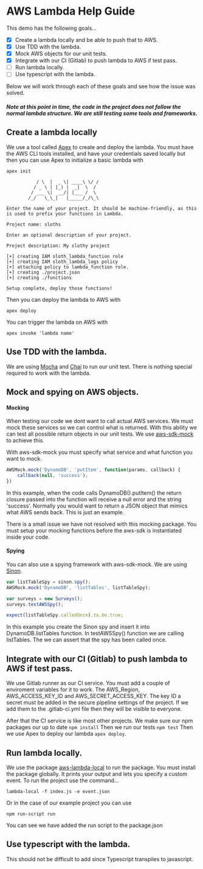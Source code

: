 # AWS Lambda Help Guide

This demo has the following goals...
- [x] Create a lambda locally and be able to push that to AWS.
- [x] Use TDD with the lambda.
- [x] Mock AWS objects for our unit tests.
- [x] Integrate with our CI (Gitlab) to push lambda to AWS if test pass.
- [ ] Run lambda locally.
- [ ] Use typescript with the lambda.

Below we will work through each of these goals and see how the issue was solved.

##### Note at this point in time, the code in the project does not follow the normal lambda structure. We are still testing some tools and frameworks.

## Create a lambda locally
We use a tool called [Apex](http://apex.run/) to create and deploy the lambda. You must have the AWS CLI tools installed, and have your credentials saved locally but then you can use Apex to initialize a basic lambda with

```
apex init

           / \  |  _ \| ____\ \/ /
          / _ \ | |_) |  _|  \  /
         / ___ \|  __/| |___ /  \
        /_/   \_\_|   |_____/_/\_\

Enter the name of your project. It should be machine-friendly, as this
is used to prefix your functions in Lambda.

Project name: sloths

Enter an optional description of your project.

Project description: My slothy project

[+] creating IAM sloth_lambda_function role
[+] creating IAM sloth_lambda_logs policy
[+] attaching policy to lambda_function role.
[+] creating ./project.json
[+] creating ./functions

Setup complete, deploy those functions!
```

Then you can deploy the lambda to AWS with

    apex deploy

You can trigger the lambda on AWS with

    apex invoke 'lambda name'

## Use TDD with the lambda.
We are using [Mocha](https://mochajs.org/) and [Chai](http://chaijs.com/) to run our unit test. There is nothing special required to work with the lambda.

## Mock and spying on AWS objects.
#### Mocking
When testing our code we dont want to call actual AWS services. We must mock these services so we can control what is returned. With this ability we can test all possible return objects in our unit tests. We use [aws-sdk-mock](https://www.npmjs.com/package/aws-sdk-mock) to achieve this.

With aws-sdk-mock you must specify what service and what function you want to mock.

```javascript
AWSMock.mock('DynamoDB', 'putItem', function(params, callback) {
    callback(null, 'success');
})
```

In this example, when the code calls DynamoDB().putItem() the return closure passed into the function will receive a null error and the string 'success'. Normally you would want to return a JSON object that mimics what AWS sends back. This is just an example.

There is a small issue we have not resolved with this mocking package. You must setup your mocking functions before the aws-sdk is instantiated inside your code.

#### Spying
You can also use a spying framework with aws-sdk-mock. We are using [Sinon](http://sinonjs.org).

```javascript
var listTableSpy = sinon.spy();
AWSMock.mock('DynamoDB', 'listTables', listTableSpy);

var surveys = new Surveys();
surveys.testAWSSpy();

expect(listTableSpy.calledOnce).to.be.true;
```

In this example you create the Sinon spy and insert it into DynamoDB.listTables function. In testAWSSpy() function we are calling listTables. The we can assert that the spy has been called once.

## Integrate with our CI (Gitlab) to push lambda to AWS if test pass.
We use Gitlab runner as our CI service. You must add a couple of enviroment variables for it to work. The AWS_Region, AWS_ACCESS_KEY_ID and AWS_SECRET_ACCESS_KEY. The key ID a secret must be added in the secure pipeline settings of the project. If we add them to the .gitlab-ci.yml file then they will be visible to everyone.

After that the CI service is like most other projects. We make sure our npm packages our up to date `npm install` Then we run our tests `npm test` Then we use Apex to deploy our lambda `apex deploy`.

## Run lambda locally.
We use the package [aws-lambda-local](https://github.com/Max-Kolodezniy/aws-lambda-local) to run the package. You must install the package globally. It prints your output and lets you specify a custom event. To run the project use the command...

    lambda-local -f index.js -e event.json

Or in the case of our example project you can use

    npm run-script run

You can see we have added the run script to the package.json

## Use typescript with the lambda.
This should not be difficult to add since Typescript transpiles to javascript.
